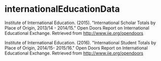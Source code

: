 # internationalEducationData

Institute of International Education. (2015). "International Scholar Totals by Place of Origin, 2013/14 - 2014/15." Open Doors Report on International Educational Exchange. Retrieved from http://www.iie.org/opendoors


Institute of International Education. (2016). "International Student Totals by Place of Origin, 2014/15- 2015/16." Open Doors Report on International Educational Exchange. Retrieved from http://www.iie.org/opendoors
